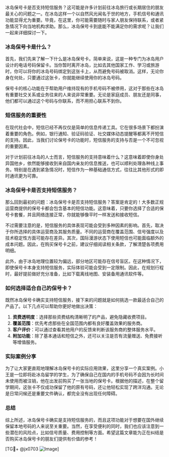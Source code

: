 冰岛保号卡是否支持短信服务？这可能是许多计划前往冰岛旅行或长期居住的朋友最关心的问题之一。在冰岛这样一个以自然风光闻名于世的地方，手机信号和通讯功能显得尤为重要。毕竟，在这里，你可能需要随时与家人朋友保持联系，或者紧急情况下向当地机构求助。那么，冰岛保号卡到底能不能满足你的需求呢？让我们一起来详细探讨一下。

### 冰岛保号卡是什么？

首先，我们先来了解一下什么是冰岛保号卡。简单来说，这是一种专门为冰岛用户设计的电话号码保留卡。当你暂时离开冰岛，比如去其他国家工作、学习或旅游时，你可以将你的冰岛号码绑定到这张卡上，从而避免号码被取消。这样，无论你身在何处，只要通过这张卡，你就能继续使用你的冰岛号码。

保号卡的核心功能在于帮助用户维持现有的手机号码不被停用，这对于那些在冰岛有重要社交关系或业务往来的人来说非常重要。无论是家庭成员、朋友还是同事，他们都可以通过这个号码与你联系，而不用担心联系不到你。

### 短信服务的重要性

在现代社会中，短信已经不再仅仅是简单的信息传递工具。它在很多场景下都扮演着重要的角色。例如，银行通知、验证码验证、社交媒体动态提醒等都离不开短信的支持。因此，当我们讨论保号卡的功能时，短信服务的支持与否是一个不可忽视的重要因素。

对于计划前往冰岛的人士而言，短信服务的支持意味着什么？这意味着即使你身处异国他乡，依然能够接收到来自国内亲友的信息推送，也可以顺利处理各种线上事务。特别是在遇到紧急情况时，短信作为一种基础通信方式，往往比其他形式的即时通讯更为可靠。

### 冰岛保号卡是否支持短信服务？

那么回到最初的问题：冰岛保号卡是否支持短信服务？答案是肯定的！大多数正规运营商提供的保号卡都会包含基本的短信功能。这意味着，只要你选择了合适的保号卡套餐，并且网络连接正常，你就能够像平时一样发送和接收短信。

不过需要注意的是，短信服务的具体表现可能会受到多种因素的影响。首先，取决于你所选择的具体运营商及其服务质量。不同的运营商在覆盖范围、信号强度以及技术稳定性方面可能存在差异。其次，国际漫游状态下使用短信也可能面临额外的成本问题。因此，在购买保号卡之前，建议仔细阅读相关条款，了解清楚各项费用明细。

此外，由于冰岛地理位置较为偏远，部分地区可能存在信号盲区。在这种情况下，即使保号卡本身支持短信服务，实际体验可能会受到一定限制。因此，在规划行程时，最好提前做好充分准备，比如下载离线地图、安装备用通讯软件等。

### 如何选择适合自己的保号卡？

既然冰岛保号卡确实支持短信服务，接下来的问题就是如何挑选一款最适合自己的产品了。以下几点可以帮助你更好地做出决策：

1. **资费透明度**：选择那些资费结构清晰明了的产品，避免隐藏收费项目。
2. **覆盖范围**：优先考虑那些在全国范围内都有良好覆盖效果的服务商。
3. **客户评价**：可以通过查看其他用户的反馈来判断该服务商的整体服务水平。
4. **附加功能**：除了基本通话和短信之外，还可以关注是否有流量赠送、免费接听等增值服务。

### 实际案例分享

为了让大家更直观地理解冰岛保号卡的实际应用效果，这里分享一个真实案例。小王是一位即将赴冰岛留学的学生，为了确保自己在国内的手机号码不会因为长时间未使用而被注销，他在出发前购买了一张当地的保号卡。根据他的描述，在整个留学期间，这张卡不仅成功保留了他的原有号码，还让他轻松实现了跨洋沟通。无论是日常问候还是重要文件确认，都完全没有出现任何障碍。

### 总结

综上所述，冰岛保号卡确实是支持短信服务的，而且这项功能对于想要在国外继续保留本地号码的人来说至关重要。当然，在享受便利的同时，我们也应该注意到一些潜在的风险点，比如信号质量、费用控制等方面。希望这篇文章能为正在纠结是否购买冰岛保号卡的朋友们提供有价值的参考！

[TG💪+ @jx0703 ![Image](https://github.com/user-attachments/assets/dbca1d08-cadb-493c-b0ec-ad6f7a83f270)]